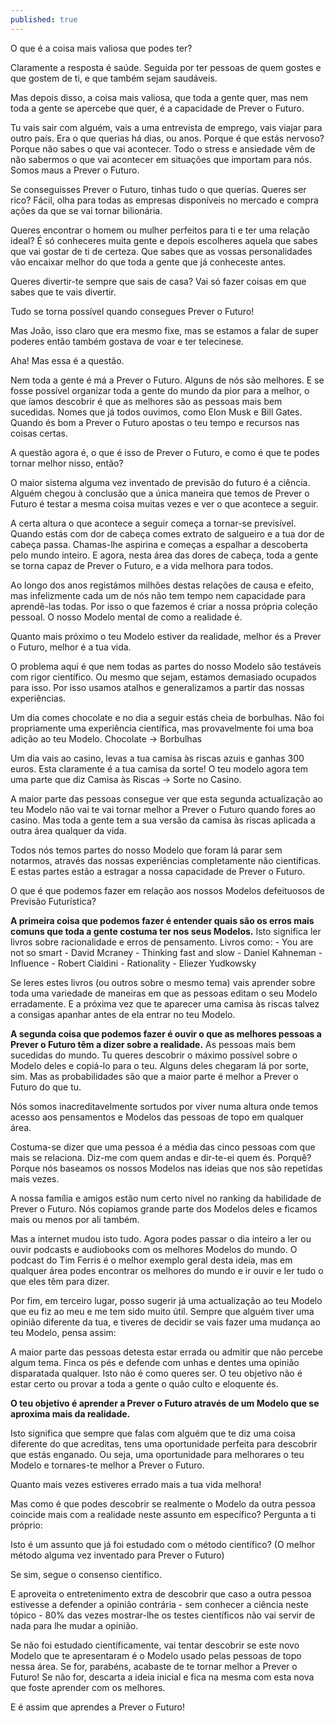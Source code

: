 ```yaml
---
published: true
---
```

O que é a coisa mais valiosa que podes ter?

Claramente a resposta é saúde. Seguida por ter pessoas de quem gostes e que gostem de ti, e que também sejam saudáveis.

Mas depois disso, a coisa mais valiosa, que toda a gente quer, mas nem toda a gente se apercebe que quer, é a capacidade de Prever o Futuro.

Tu vais sair com alguém, vais a uma entrevista de emprego, vais viajar para outro país. Era o que querias há dias, ou anos. Porque é que estás nervoso? Porque não sabes o que vai acontecer. Todo o stress e ansiedade vêm de não sabermos o que vai acontecer em situações que importam para nós. Somos maus a Prever o Futuro.

Se conseguisses Prever o Futuro, tinhas tudo o que querias. Queres ser rico? Fácil, olha para todas as empresas disponíveis no mercado e compra ações da que se vai tornar bilionária.

Queres encontrar o homem ou mulher perfeitos para ti e ter uma relação ideal? É só conheceres muita gente e depois escolheres aquela que sabes que vai gostar de ti de certeza. Que sabes que as vossas personalidades vão encaixar melhor do que toda a gente que já conheceste antes.

Queres divertir-te sempre que sais de casa? Vai só fazer coisas em que sabes que te vais divertir.

Tudo se torna possível quando consegues Prever o Futuro!

Mas João, isso claro que era mesmo fixe, mas se estamos a falar de super poderes então também gostava de voar e ter telecinese.

Aha! Mas essa é a questão.

Nem toda a gente é má a Prever o Futuro. Alguns de nós são melhores. E se fosse possível organizar toda a gente do mundo da pior para a melhor, o que íamos descobrir é que as melhores são as pessoas mais bem sucedidas. Nomes que já todos ouvimos, como Elon Musk e Bill Gates. Quando és bom a Prever o Futuro apostas o teu tempo e recursos nas coisas certas.

A questão agora é, o que é isso de Prever o Futuro, e como é que te podes tornar melhor nisso, então?

O maior sistema alguma vez inventado de previsão do futuro é a ciência. Alguém chegou à conclusão que a única maneira que temos de Prever o Futuro é testar a mesma coisa muitas vezes e ver o que acontece a seguir. 

A certa altura o que acontece a seguir começa a tornar-se previsível. Quando estás com dor de cabeça comes extrato de salgueiro e a tua dor de cabeça passa. Chamas-lhe aspirina e começas a espalhar a descoberta pelo mundo inteiro. E agora, nesta área das dores de cabeça, toda a gente se torna capaz de Prever o Futuro, e a vida melhora para todos.

Ao longo dos anos registámos milhões destas relações de causa e efeito, mas infelizmente cada um de nós não tem tempo nem capacidade para aprendê-las todas. Por isso o que fazemos é criar a nossa própria coleção pessoal. O nosso Modelo mental de como a realidade é.

Quanto mais próximo o teu Modelo estiver da realidade, melhor és a Prever o Futuro, melhor é a tua vida.

O problema aqui é que nem todas as partes do nosso Modelo são testáveis com rigor científico. Ou mesmo que sejam, estamos demasiado ocupados para isso. Por isso usamos atalhos e generalizamos a partir das nossas experiências.

Um dia comes chocolate e no dia a seguir estás cheia de borbulhas. Não foi propriamente uma experiência científica, mas provavelmente foi uma boa adição ao teu Modelo. Chocolate -> Borbulhas

Um dia vais ao casino, levas a tua camisa às riscas azuis e ganhas 300 euros. Esta claramente é a tua camisa da sorte! O teu modelo agora tem uma parte que diz Camisa às Riscas -> Sorte no Casino.

A maior parte das pessoas consegue ver que esta segunda actualização ao teu Modelo não vai te vai tornar melhor a Prever o Futuro quando fores ao casino. Mas toda a gente tem a sua versão da camisa às riscas aplicada a outra área qualquer da vida. 

Todos nós temos partes do nosso Modelo que foram lá parar sem notarmos, através das nossas experiências completamente não científicas. E estas partes estão a estragar a nossa capacidade de Prever o Futuro.

O que é que podemos fazer em relação aos nossos Modelos defeituosos de Previsão Futurística?

**A primeira coisa que podemos fazer é entender quais são os erros mais comuns que toda a gente costuma ter nos seus Modelos.** Isto significa ler livros sobre racionalidade e erros de pensamento. Livros como:
	- You are not so smart - David Mcraney
    - Thinking fast and slow - Daniel Kahneman
    - Influence - Robert Cialdini
    - Rationality - Eliezer Yudkowsky

Se leres estes livros (ou outros sobre o mesmo tema) vais aprender sobre toda uma variedade de maneiras em que as pessoas editam o seu Modelo erradamente. E a próxima vez que te aparecer uma camisa às riscas talvez a consigas apanhar antes de ela entrar no teu Modelo.

**A segunda coisa que podemos fazer é ouvir o que as melhores pessoas a Prever o Futuro têm a dizer sobre a realidade.** As pessoas mais bem sucedidas do mundo. Tu queres descobrir o máximo possível sobre o Modelo deles e copiá-lo para o teu. Alguns deles chegaram lá por sorte, sim. Mas as probabilidades são que a maior parte é melhor a Prever o Futuro do que tu.

Nós somos inacreditavelmente sortudos por viver numa altura onde temos acesso aos pensamentos e Modelos das pessoas de topo em qualquer área. 

Costuma-se dizer que uma pessoa é a média das cinco pessoas com que mais se relaciona. Diz-me com quem andas e dir-te-ei quem és. Porquê? Porque nós baseamos os nossos Modelos nas ideias que nos são repetidas mais vezes. 

A nossa família e amigos estão num certo nível no ranking da habilidade de Prever o Futuro. Nós copiamos grande parte dos Modelos deles e ficamos mais ou menos por ali também.

Mas a internet mudou isto tudo. Agora podes passar o dia inteiro a ler ou ouvir podcasts e audiobooks com os melhores Modelos do mundo. O podcast do Tim Ferris é o melhor exemplo geral desta ideia, mas em qualquer área podes encontrar os melhores do mundo e ir ouvir e ler tudo o que eles têm para dizer.

Por fim, em terceiro lugar, posso sugerir já uma actualização ao teu Modelo que eu fiz ao meu e me tem sido muito útil. Sempre que alguém tiver uma opinião diferente da tua, e tiveres de decidir se vais fazer uma mudança ao teu Modelo, pensa assim:

A maior parte das pessoas detesta estar errada ou admitir que não percebe algum tema. Finca os pés e defende com unhas e dentes uma opinião disparatada qualquer. Isto não é como queres ser. O teu objetivo não é estar certo ou provar a toda a gente o quão culto e eloquente és. 

**O teu objetivo é aprender a Prever o Futuro através de um Modelo que se aproxima mais da realidade.**

Isto significa que sempre que falas com alguém que te diz uma coisa diferente do que acreditas, tens uma oportunidade perfeita para descobrir que estás enganado. Ou seja, uma oportunidade para melhorares o teu Modelo e tornares-te melhor a Prever o Futuro.

Quanto mais vezes estiveres errado mais a tua vida melhora!

Mas como é que podes descobrir se realmente o Modelo da outra pessoa coincide mais com a realidade neste assunto em específico? Pergunta a ti próprio:

Isto é um assunto que já foi estudado com o método científico? (O melhor método alguma vez inventado para Prever o Futuro)

Se sim, segue o consenso científico. 

E aproveita o entretenimento extra de descobrir que caso a outra pessoa estivesse a defender a opinião contrária - sem conhecer a ciência neste tópico - 80% das vezes mostrar-lhe os testes científicos não vai servir de nada para lhe mudar a opinião.

Se não foi estudado científicamente, vai tentar descobrir se este novo Modelo que te apresentaram é o Modelo usado pelas pessoas de topo nessa área. Se for, parabéns, acabaste de te tornar melhor a Prever o Futuro! Se não for, descarta a ideia inicial e fica na mesma com esta nova que foste aprender com os melhores.

E é assim que aprendes a Prever o Futuro!
